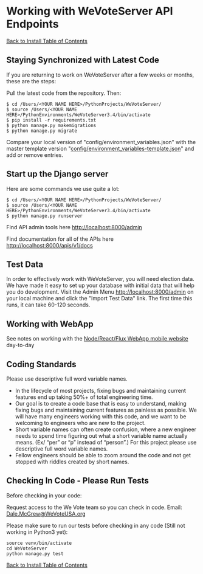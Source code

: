 # Working with WeVoteServer API Endpoints

[Back to Install Table of Contents](README_API_INSTALL.md)

## Staying Synchronized with Latest Code

If you are returning to work on WeVoteServer after a few weeks or months, these are the steps:

Pull the latest code from the repository. Then:

    $ cd /Users/<YOUR NAME HERE>/PythonProjects/WeVoteServer/
    $ source /Users/<YOUR NAME HERE>/PythonEnvironments/WeVoteServer3.4/bin/activate
    $ pip install -r requirements.txt
    $ python manage.py makemigrations
    $ python manage.py migrate
    
Compare your local version of "config/environment_variables.json" with the master template version 
"[config/environment_variables-template.json](config/environment_variables-template.json)" and add or remove entries.


## Start up the Django server

Here are some commands we use quite a lot:

    $ cd /Users/<YOUR NAME HERE>/PythonProjects/WeVoteServer/
    $ source /Users/<YOUR NAME HERE>/PythonEnvironments/WeVoteServer3.4/bin/activate
    $ python manage.py runserver

Find API admin tools here [http://localhost:8000/admin](http://localhost:8000/admin)

Find documentation for all of the APIs here [http://localhost:8000/apis/v1/docs](http://localhost:8000/apis/v1/docs)

## Test Data

In order to effectively work with WeVoteServer, you will need election data. We have made it easy to set up your 
database with initial data that will help you do development. Visit the Admin Menu 
[http://localhost:8000/admin](http://localhost:8000/admin) on your local machine and click the
"Import Test Data" link. The first time this runs, it can take 60-120 seconds.


## Working with WebApp 
See notes on working with the [Node/React/Flux WebApp mobile website](README_WORKING_WITH_WE_VOTE_SERVER.md) day-to-day

## Coding Standards

Please use descriptive full word variable names.

* In the lifecycle of most projects, fixing bugs and maintaining current features end up taking 
50%+ of total engineering time.
* Our goal is to create a code base that is easy to understand, making fixing bugs and maintaining 
current features as painless as possible. We will have many engineers working with this code, 
and we want to be welcoming to engineers who are new to the project.
* Short variable names can often create confusion, where a new engineer needs to spend time 
figuring out what a short variable name actually means. (Ex/ “per” or “p” instead of “person”.) 
For this project please use descriptive full word variable names.
* Fellow engineers should be able to zoom around the code and not get stopped with riddles created by short names.

## Checking In Code - Please Run Tests

Before checking in your code:

Request access to the We Vote team so you can check in code. Email: Dale.McGrew@WeVoteUSA.org

Please make sure to run our tests before checking in any code (Still not working in Python3 yet):

    source venv/bin/activate
    cd WeVoteServer
    python manage.py test

[Back to Install Table of Contents](README_API_INSTALL.md)
